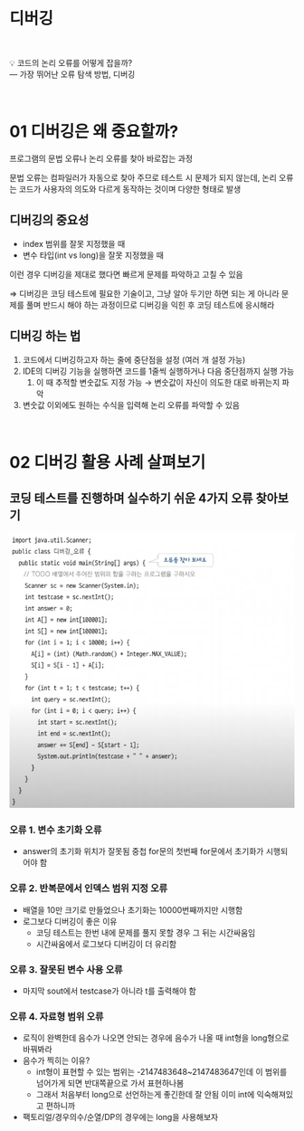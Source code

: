 # 디버깅

<br>

<aside>

💡 코드의 논리 오류를 어떻게 잡을까?<br>
— 가장 뛰어난 오류 탐색 방법, 디버깅

</aside>

<br>

# 01 디버깅은 왜 중요할까?

프로그램의 문법 오류나 논리 오류를 찾아 바로잡는 과정

문법 오류는 컴파일러가 자동으로 찾아 주므로 테스트 시 문제가 되지 않는데, 논리 오류는 코드가 사용자의 의도와 다르게 동작하는 것이며 다양한 형태로 발생

## 디버깅의 중요성

- index 범위를 잘못 지정했을 때
- 변수 타입(int vs long)을 잘못 지정했을 때

이런 경우 디버깅을 제대로 했다면 빠르게 문제를 파악하고 고칠 수 있음

⇒ 디버깅은 코딩 테스트에 필요한 기술이고, 그냥 알아 두기만 하면 되는 게 아니라 문제를 풀며 반드시 해야 하는 과정이므로 디버깅을 익힌 후 코딩 테스트에 응시해라

## 디버깅 하는 법

1. 코드에서 디버깅하고자 하는 줄에 중단점을 설정 (여러 개 설정 가능)
2. IDE의 디버깅 기능을 실행하면 코드를 1줄씩 실행하거나 다음 중단점까지 실행 가능
    1. 이 때 추적할 변숫값도 지정 가능 → 변숫값이 자신이 의도한 대로 바뀌는지 파악
3. 변숫값 이외에도 원하는 수식을 입력해 논리 오류를 파악할 수 있음

<br>

# 02 디버깅 활용 사례 살펴보기

## 코딩 테스트를 진행하며 실수하기 쉬운 4가지 오류 찾아보기

![Untitled](image/debugging_image1.png)

### 오류 1. 변수 초기화 오류

- answer의 초기화 위치가 잘못됨 중첩 for문의 첫번째 for문에서 초기화가 시행되어야 함

### 오류 2. 반복문에서 인덱스 범위 지정 오류

- 배열을 10만 크기로 만들었으나 초기화는 10000번째까지만 시행함
- 로그보다 디버깅이 좋은 이유
    - 코딩 테스트는 한번 내에 문제를 풀지 못할 경우 그 뒤는 시간싸움임
    - 시간싸움에서 로그보다 디버깅이 더 유리함

### 오류 3. 잘못된 변수 사용 오류

- 마지막 sout에서 testcase가 아니라 t를 출력해야 함

### 오류 4. 자료형 범위 오류

- 로직이 완벽한데 음수가 나오면 안되는 경우에 음수가 나올 때 int형을 long형으로 바꿔봐라
- 음수가 찍히는 이유?
    - int형이 표현할 수 있는 범위는 -2147483648~2147483647인데 이 범위를 넘어가게 되면 반대쪽끝으로 가서 표현하나봄
    - 그래서 처음부터 long으로 선언하는게 좋긴한데 잘 안됨 이미 int에 익숙해져있고 편하니까
- 팩토리얼/경우의수/순열/DP의 경우에는 long을 사용해보자